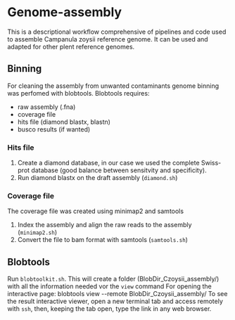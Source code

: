 # Genome-assembly
This is a descriptional workflow comprehensive of pipelines and code used to assemble Campanula zoysii reference genome. It can be used and adapted for other plent reference genomes.
## Binning
For cleaning the assembly from unwanted contaminants genome binning was perfomed with blobtools. 
Blobtools requires: 
- raw assembly (.fna)
- coverage file
- hits file (diamond blastx, blastn)
- busco results (if wanted)

### Hits file
1. Create a diamond database, in our case we used the complete Swiss-prot database (good balance between sensitvity and specificity).
2. Run diamond blastx on the draft assembly (`diamond.sh`)

### Coverage file
The coverage file was created using minimap2 and samtools
1. Index the assembly and align the raw reads to the assembly (`minimap2.sh`)
2. Convert the file to bam format with samtools (`samtools.sh`)

## Blobtools
Run `blobtoolkit.sh`. This will create a folder (BlobDir_Czoysii_assembly/) with all the information needed vor the `view` command
For opening the interactive page:
    blobtools view --remote BlobDir_Czoysii_assembly/ 
To see the result interactive viewer, open a new terminal tab and access remotely with `ssh`, then, keeping the tab open, type the link in any web browser.
